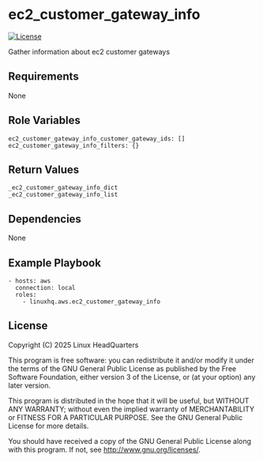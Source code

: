 # ec2\_customer\_gateway\_info

[![License](https://img.shields.io/badge/license-GPLv3-lightgreen)](https://www.gnu.org/licenses/gpl-3.0.en.html#license-text)

Gather information about ec2 customer gateways

## Requirements

None

## Role Variables

    ec2_customer_gateway_info_customer_gateway_ids: []
    ec2_customer_gateway_info_filters: {}

## Return Values

    _ec2_customer_gateway_info_dict
    _ec2_customer_gateway_info_list

## Dependencies

None

## Example Playbook

    - hosts: aws
      connection: local
      roles:
        - linuxhq.aws.ec2_customer_gateway_info

## License

Copyright (C) 2025 Linux HeadQuarters

This program is free software: you can redistribute it and/or modify
it under the terms of the GNU General Public License as published by
the Free Software Foundation, either version 3 of the License, or
(at your option) any later version.

This program is distributed in the hope that it will be useful,
but WITHOUT ANY WARRANTY; without even the implied warranty of
MERCHANTABILITY or FITNESS FOR A PARTICULAR PURPOSE. See the
GNU General Public License for more details.

You should have received a copy of the GNU General Public License
along with this program. If not, see <http://www.gnu.org/licenses/>.
